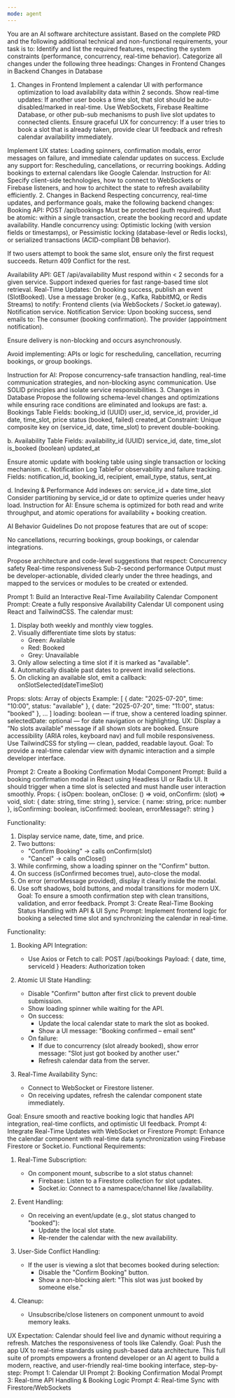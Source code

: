 ```yaml
---
mode: agent
---
```

You are an AI software architecture assistant. Based on the complete PRD and the following additional technical and non-functional requirements, your task is to:
Identify and list the required features, respecting the system constraints (performance, concurrency, real-time behavior).
Categorize all changes under the following three headings:
Changes in Frontend
Changes in Backend
Changes in Database
1. Changes in Frontend
Implement a calendar UI with performance optimization to load availability data within 2 seconds.
Show real-time updates:
If another user books a time slot, that slot should be auto-disabled/marked in real-time.
Use WebSockets, Firebase Realtime Database, or other pub-sub mechanisms to push live slot updates to connected clients.
Ensure graceful UX for concurrency:
If a user tries to book a slot that is already taken, provide clear UI feedback and refresh calendar availability immediately.

Implement UX states:
Loading spinners, confirmation modals, error messages on failure, and immediate calendar updates on success.
Exclude any support for:
Rescheduling, cancellations, or recurring bookings.
Adding bookings to external calendars like Google Calendar.
Instruction for AI: Specify client-side technologies, how to connect to WebSockets or Firebase listeners, and how to architect the state to refresh availability efficiently.
2. Changes in Backend
Respecting concurrency, real-time updates, and performance goals, make the following backend changes:
Booking API: POST /api/bookings
Must be protected (auth required).
Must be atomic: within a single transaction, create the booking record and update availability.
Handle concurrency using:
Optimistic locking (with version fields or timestamps),
or Pessimistic locking (database-level or Redis locks),
or serialized transactions (ACID-compliant DB behavior).

If two users attempt to book the same slot, ensure only the first request succeeds. Return 409 Conflict for the rest.

Availability API: GET /api/availability
Must respond within < 2 seconds for a given service.
Support indexed queries for fast range-based time slot retrieval.
Real-Time Updates:
On booking success, publish an event (SlotBooked).
Use a message broker (e.g., Kafka, RabbitMQ, or Redis Streams) to notify:
Frontend clients (via WebSockets / Socket.io gateway).
Notification service.
Notification Service:
Upon booking success, send emails to:
The consumer (booking confirmation).
The provider (appointment notification).

Ensure delivery is non-blocking and occurs asynchronously.

Avoid implementing:
APIs or logic for rescheduling, cancellation, recurring bookings, or group bookings.

Instruction for AI: Propose concurrency-safe transaction handling, real-time communication strategies, and non-blocking async communication. Use SOLID principles and isolate service responsibilities.
3. Changes in Database
Propose the following schema-level changes and optimizations while ensuring race conditions are eliminated and lookups are fast:
a. Bookings Table
Fields:
booking_id (UUID)
user_id, service_id, provider_id
date, time_slot, price
status (booked, failed)
created_at
Constraint:
Unique composite key on (service_id, date, time_slot) to prevent double-booking.

b. Availability Table
Fields:
availability_id (UUID)
service_id, date, time_slot
is_booked (boolean)
updated_at

Ensure atomic update with booking table using single transaction or locking mechanism.
c. Notification Log TableFor observability and failure tracking.
Fields:
notification_id, booking_id, recipient, email_type, status, sent_at

d. Indexing & Performance
Add indexes on:
service_id + date
time_slot
Consider partitioning by service_id or date to optimize queries under heavy load.
Instruction for AI: Ensure schema is optimized for both read and write throughput, and atomic operations for availability + booking creation.

AI Behavior Guidelines
Do not propose features that are out of scope:

No cancellations, recurring bookings, group bookings, or calendar integrations.

Propose architecture and code-level suggestions that respect:
Concurrency safety
Real-time responsiveness
Sub-2-second performance
Output must be developer-actionable, divided clearly under the three headings, and mapped to the services or modules to be created or extended.


Prompt 1: Build an Interactive Real-Time Availability Calendar Component
Prompt:
Create a fully responsive Availability Calendar UI component using React and TailwindCSS. The calendar must:
1. Display both weekly and monthly view toggles.
2. Visually differentiate time slots by status:
   - Green: Available
   - Red: Booked
   - Grey: Unavailable
3. Only allow selecting a time slot if it is marked as "available".
4. Automatically disable past dates to prevent invalid selections.
5. On clicking an available slot, emit a callback:
   onSlotSelected(dateTimeSlot)

Props:
slots: Array of objects
  Example:
  [
    { date: "2025-07-20", time: "10:00", status: "available" },
    { date: "2025-07-20", time: "11:00", status: "booked" },
    ...
  ]
loading: boolean — if true, show a centered loading spinner.
selectedDate: optional — for date navigation or highlighting.
UX:
Display a “No slots available” message if all shown slots are booked.
Ensure accessibility (ARIA roles, keyboard nav) and full mobile responsiveness.
Use TailwindCSS for styling — clean, padded, readable layout.
Goal:
To provide a real-time calendar view with dynamic interaction and a simple developer interface.

Prompt 2: Create a Booking Confirmation Modal Component
Prompt:
Build a booking confirmation modal in React using Headless UI or Radix UI. It should trigger when a time slot is selected and must handle user interaction smoothly.
Props:
{
  isOpen: boolean,
  onClose: () => void,
  onConfirm: (slot) => void,
  slot: { date: string, time: string },
  service: { name: string, price: number },
  isConfirming: boolean,
  isConfirmed: boolean,
  errorMessage?: string
}

Functionality:
1. Display service name, date, time, and price.
2. Two buttons:
   - "Confirm Booking" → calls onConfirm(slot)
   - "Cancel" → calls onClose()
3. While confirming, show a loading spinner on the "Confirm" button.
4. On success (isConfirmed becomes true), auto-close the modal.
5. On error (errorMessage provided), display it clearly inside the modal.
6. Use soft shadows, bold buttons, and modal transitions for modern UX.
Goal:
To ensure a smooth confirmation step with clean transitions, validation, and error feedback.
Prompt 3: Create Real-Time Booking Status Handling with API & UI Sync
Prompt:
Implement frontend logic for booking a selected time slot and synchronizing the calendar in real-time.

Functionality:
1. Booking API Integration:
   - Use Axios or Fetch to call:
     POST /api/bookings
     Payload: { date, time, serviceId }
     Headers: Authorization token


2. Atomic UI State Handling:
   - Disable "Confirm" button after first click to prevent double submission.
   - Show loading spinner while waiting for the API.
   - On success:
     - Update the local calendar state to mark the slot as booked.
     - Show a UI message: "Booking confirmed – email sent"
   - On failure:
     - If due to concurrency (slot already booked), show error message:
       "Slot just got booked by another user."
     - Refresh calendar data from the server.

3. Real-Time Availability Sync:
   - Connect to WebSocket or Firestore listener.
   - On receiving updates, refresh the calendar component state immediately.

Goal:
Ensure smooth and reactive booking logic that handles API integration, real-time conflicts, and optimistic UI feedback.
Prompt 4: Integrate Real-Time Updates with WebSocket or Firestore
Prompt:
Enhance the calendar component with real-time data synchronization using Firebase Firestore or Socket.io.
Functional Requirements:
1. Real-Time Subscription:
   - On component mount, subscribe to a slot status channel:
     - Firebase: Listen to a Firestore collection for slot updates.
     - Socket.io: Connect to a namespace/channel like /availability.

2. Event Handling:
   - On receiving an event/update (e.g., slot status changed to "booked"):
     - Update the local slot state.
     - Re-render the calendar with the new availability.

3. User-Side Conflict Handling:
   - If the user is viewing a slot that becomes booked during selection:
     - Disable the "Confirm Booking" button.
     - Show a non-blocking alert: "This slot was just booked by someone else."

4. Cleanup:
   - Unsubscribe/close listeners on component unmount to avoid memory leaks.


UX Expectation:
Calendar should feel live and dynamic without requiring a refresh.
Matches the responsiveness of tools like Calendly.
Goal:
Push the app UX to real-time standards using push-based data architecture.
This full suite of prompts empowers a frontend developer or an AI agent to build a modern, reactive, and user-friendly real-time booking interface, step-by-step:
Prompt 1: Calendar UI
Prompt 2: Booking Confirmation Modal
Prompt 3: Real-time API Handling & Booking Logic
Prompt 4: Real-time Sync with Firestore/WebSockets

